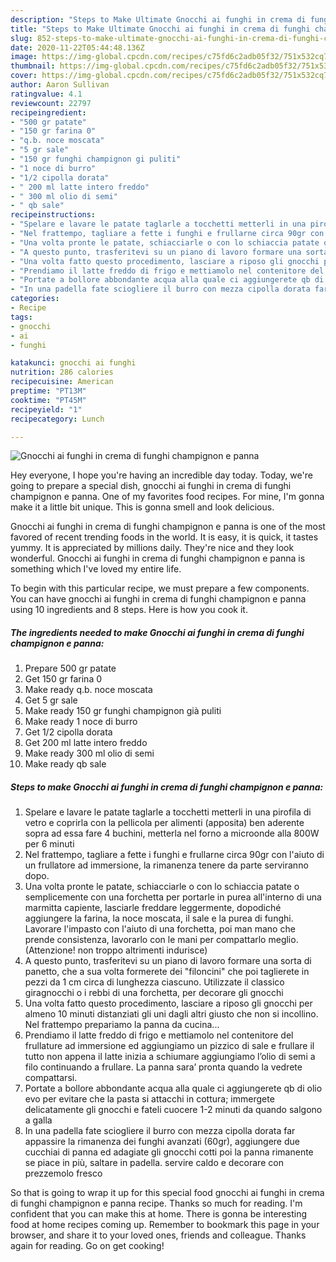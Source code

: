 ```yaml
---
description: "Steps to Make Ultimate Gnocchi ai funghi in crema di funghi champignon e panna"
title: "Steps to Make Ultimate Gnocchi ai funghi in crema di funghi champignon e panna"
slug: 852-steps-to-make-ultimate-gnocchi-ai-funghi-in-crema-di-funghi-champignon-e-panna
date: 2020-11-22T05:44:48.136Z
image: https://img-global.cpcdn.com/recipes/c75fd6c2adb05f32/751x532cq70/gnocchi-ai-funghi-in-crema-di-funghi-champignon-e-panna-recipe-main-photo.jpg
thumbnail: https://img-global.cpcdn.com/recipes/c75fd6c2adb05f32/751x532cq70/gnocchi-ai-funghi-in-crema-di-funghi-champignon-e-panna-recipe-main-photo.jpg
cover: https://img-global.cpcdn.com/recipes/c75fd6c2adb05f32/751x532cq70/gnocchi-ai-funghi-in-crema-di-funghi-champignon-e-panna-recipe-main-photo.jpg
author: Aaron Sullivan
ratingvalue: 4.1
reviewcount: 22797
recipeingredient:
- "500 gr patate"
- "150 gr farina 0"
- "q.b. noce moscata"
- "5 gr sale"
- "150 gr funghi champignon gi puliti"
- "1 noce di burro"
- "1/2 cipolla dorata"
- " 200 ml latte intero freddo"
- " 300 ml olio di semi"
- " qb sale"
recipeinstructions:
- "Spelare e lavare le patate taglarle a tocchetti metterli in una pirofila di vetro e coprirla con la pellicola per alimenti (apposita) ben aderente sopra ad essa fare 4 buchini, metterla nel forno a microonde alla 800W per 6 minuti"
- "Nel frattempo, tagliare a fette i funghi e frullarne circa 90gr con l&#39;aiuto di un frullatore ad immersione, la rimanenza tenere da parte serviranno dopo."
- "Una volta pronte le patate, schiacciarle o con lo schiaccia patate o semplicemente con una forchetta per portarle in purea all&#39;interno di una marmitta capiente, lasciarle freddare leggermente, dopodiché aggiungere la farina, la noce moscata, il sale e la purea di funghi. Lavorare l&#39;impasto con l&#39;aiuto di una forchetta, poi man mano che prende consistenza, lavorarlo con le mani per compattarlo meglio. (Attenzione! non troppo altrimenti indurisce)"
- "A questo punto, trasferitevi su un piano di lavoro formare una sorta di panetto, che a sua volta formerete dei &#34;filoncini&#34; che poi taglierete in pezzi da 1 cm circa di lunghezza ciascuno. Utilizzate il classico giragnocchi o i rebbi di una forchetta, per decorare gli gnocchi"
- "Una volta fatto questo procedimento, lasciare a riposo gli gnocchi per almeno 10 minuti distanziati gli uni dagli altri giusto che non si incollino. Nel frattempo prepariamo la panna da cucina..."
- "Prendiamo il latte freddo di frigo e mettiamolo nel contenitore del frullature ad immersione ed aggiungiamo un pizzico di sale e frullare il tutto non appena il latte inizia a schiumare aggiungiamo l’olio di semi a filo continuando a frullare. La panna sara’ pronta quando la vedrete compattarsi."
- "Portate a bollore abbondante acqua alla quale ci aggiungerete qb di olio evo per evitare che la pasta si attacchi in cottura; immergete delicatamente gli gnocchi e fateli cuocere 1-2 minuti da quando salgono a galla"
- "In una padella fate sciogliere il burro con mezza cipolla dorata far appassire la rimanenza dei funghi avanzati (60gr), aggiungere due cucchiai di panna ed adagiate gli gnocchi cotti poi la panna rimanente se piace in più, saltare in padella. servire caldo e decorare con prezzemolo fresco"
categories:
- Recipe
tags:
- gnocchi
- ai
- funghi

katakunci: gnocchi ai funghi 
nutrition: 286 calories
recipecuisine: American
preptime: "PT13M"
cooktime: "PT45M"
recipeyield: "1"
recipecategory: Lunch

---
```



![Gnocchi ai funghi in crema di funghi champignon e panna](https://img-global.cpcdn.com/recipes/c75fd6c2adb05f32/751x532cq70/gnocchi-ai-funghi-in-crema-di-funghi-champignon-e-panna-recipe-main-photo.jpg)

Hey everyone, I hope you're having an incredible day today. Today, we're going to prepare a special dish, gnocchi ai funghi in crema di funghi champignon e panna. One of my favorites food recipes. For mine, I'm gonna make it a little bit unique. This is gonna smell and look delicious.



Gnocchi ai funghi in crema di funghi champignon e panna is one of the most favored of recent trending foods in the world. It is easy, it is quick, it tastes yummy. It is appreciated by millions daily. They're nice and they look wonderful. Gnocchi ai funghi in crema di funghi champignon e panna is something which I've loved my entire life.


To begin with this particular recipe, we must prepare a few components. You can have gnocchi ai funghi in crema di funghi champignon e panna using 10 ingredients and 8 steps. Here is how you cook it.

<!--inarticleads1-->

##### The ingredients needed to make Gnocchi ai funghi in crema di funghi champignon e panna:

1. Prepare 500 gr patate
1. Get 150 gr farina 0
1. Make ready q.b. noce moscata
1. Get 5 gr sale
1. Make ready 150 gr funghi champignon già puliti
1. Make ready 1 noce di burro
1. Get 1/2 cipolla dorata
1. Get  200 ml latte intero freddo
1. Make ready  300 ml olio di semi
1. Make ready  qb sale




<!--inarticleads2-->

##### Steps to make Gnocchi ai funghi in crema di funghi champignon e panna:

1. Spelare e lavare le patate taglarle a tocchetti metterli in una pirofila di vetro e coprirla con la pellicola per alimenti (apposita) ben aderente sopra ad essa fare 4 buchini, metterla nel forno a microonde alla 800W per 6 minuti
1. Nel frattempo, tagliare a fette i funghi e frullarne circa 90gr con l&#39;aiuto di un frullatore ad immersione, la rimanenza tenere da parte serviranno dopo.
1. Una volta pronte le patate, schiacciarle o con lo schiaccia patate o semplicemente con una forchetta per portarle in purea all&#39;interno di una marmitta capiente, lasciarle freddare leggermente, dopodiché aggiungere la farina, la noce moscata, il sale e la purea di funghi. Lavorare l&#39;impasto con l&#39;aiuto di una forchetta, poi man mano che prende consistenza, lavorarlo con le mani per compattarlo meglio. (Attenzione! non troppo altrimenti indurisce)
1. A questo punto, trasferitevi su un piano di lavoro formare una sorta di panetto, che a sua volta formerete dei &#34;filoncini&#34; che poi taglierete in pezzi da 1 cm circa di lunghezza ciascuno. Utilizzate il classico giragnocchi o i rebbi di una forchetta, per decorare gli gnocchi
1. Una volta fatto questo procedimento, lasciare a riposo gli gnocchi per almeno 10 minuti distanziati gli uni dagli altri giusto che non si incollino. Nel frattempo prepariamo la panna da cucina...
1. Prendiamo il latte freddo di frigo e mettiamolo nel contenitore del frullature ad immersione ed aggiungiamo un pizzico di sale e frullare il tutto non appena il latte inizia a schiumare aggiungiamo l’olio di semi a filo continuando a frullare. La panna sara’ pronta quando la vedrete compattarsi.
1. Portate a bollore abbondante acqua alla quale ci aggiungerete qb di olio evo per evitare che la pasta si attacchi in cottura; immergete delicatamente gli gnocchi e fateli cuocere 1-2 minuti da quando salgono a galla
1. In una padella fate sciogliere il burro con mezza cipolla dorata far appassire la rimanenza dei funghi avanzati (60gr), aggiungere due cucchiai di panna ed adagiate gli gnocchi cotti poi la panna rimanente se piace in più, saltare in padella. servire caldo e decorare con prezzemolo fresco




So that is going to wrap it up for this special food gnocchi ai funghi in crema di funghi champignon e panna recipe. Thanks so much for reading. I'm confident that you can make this at home. There is gonna be interesting food at home recipes coming up. Remember to bookmark this page in your browser, and share it to your loved ones, friends and colleague. Thanks again for reading. Go on get cooking!
